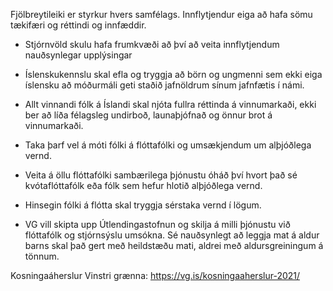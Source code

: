 Fjölbreytileiki er styrkur hvers samfélags. Innflytjendur eiga að hafa sömu tækifæri og réttindi og innfæddir.

-   Stjórnvöld skulu hafa frumkvæði að því að veita innflytjendum nauðsynlegar upplýsingar

-   Íslenskukennslu skal efla og tryggja að börn og ungmenni sem ekki eiga íslensku að móðurmáli geti staðið jafnöldrum sínum jafnfætis í námi.

-   Allt vinnandi fólk á Íslandi skal njóta fullra réttinda á vinnumarkaði, ekki ber að líða félagsleg undirboð, launaþjófnað og önnur brot á vinnumarkaði.

-   Taka þarf vel á móti fólki á flóttafólki og umsækjendum um alþjóðlega vernd.

-   Veita á öllu flóttafólki sambærilega þjónustu óháð því hvort það sé kvótaflóttafólk eða fólk sem hefur hlotið alþjóðlega vernd.

-   Hinsegin fólki á flótta skal tryggja sérstaka vernd í lögum.

-   VG vill skipta upp Útlendingastofnun og skilja á milli þjónustu við flóttafólk og stjórnsýslu umsókna. Sé nauðsynlegt að leggja mat á aldur barns skal það gert með heildstæðu mati, aldrei með aldursgreiningum á tönnum.

Kosningaáherslur Vinstri grænna: <https://vg.is/kosningaaherslur-2021/>
